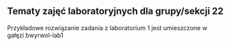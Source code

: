 Tematy zajęć laboratoryjnych dla grupy/sekcji 22
-----------------------------------------------------------------------------------------

Przykładowe rozwiązanie zadania z laboratorium 1 jest umieszczone w gałęzi bwyrwol-lab1
